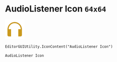 # AudioListener Icon `64x64`
<img src="/img/AudioListener%20Icon.png" width=64 height=64>

``` CSharp
EditorGUIUtility.IconContent("AudioListener Icon")
```
```
AudioListener Icon
```
